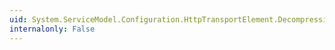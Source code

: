```yaml
---
uid: System.ServiceModel.Configuration.HttpTransportElement.DecompressionEnabled
internalonly: False
---
```

